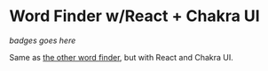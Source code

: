 # Word Finder w/React + Chakra UI 

<i>badges goes here</i>

Same as [the other word finder](https://github.com/pynezz/Reddit-Code-Group/tree/master/Round%20one), but with React and Chakra UI.

